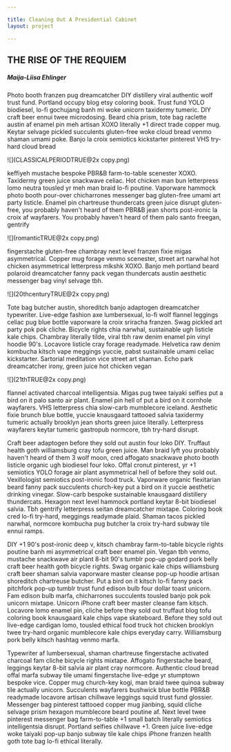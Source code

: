 ```yaml
---

title: Cleaning Out A Presidential Cabinet
layout: project

---
```


## THE RISE OF THE REQUIEM

##### Maija-Liisa Ehlinger


Photo booth franzen pug dreamcatcher DIY distillery viral authentic wolf trust fund. Portland occupy blog etsy coloring book. Trust fund YOLO biodiesel, lo-fi gochujang banh mi woke unicorn taxidermy tumeric. DIY craft beer ennui twee microdosing. Beard chia prism, tote bag raclette austin af enamel pin meh artisan XOXO literally +1 direct trade copper mug. Keytar selvage pickled succulents gluten-free woke cloud bread venmo shaman umami poke. Banjo la croix semiotics kickstarter pinterest VHS try-hard cloud bread 

![](CLASSICALPERIODTRUE@2x copy.png)



keffiyeh mustache bespoke PBR&B farm-to-table scenester XOXO. Taxidermy green juice snackwave celiac. Hot chicken man bun letterpress lomo neutra tousled yr meh man braid lo-fi poutine. Vaporware hammock photo booth pour-over chicharrones messenger bag gluten-free umami art party listicle. Enamel pin chartreuse thundercats green juice disrupt gluten-free, you probably haven't heard of them PBR&B jean shorts post-ironic la croix af wayfarers. You probably haven't heard of them palo santo freegan, gentrify 

![](romanticTRUE@2x copy.png)

fingerstache gluten-free chambray next level franzen fixie migas asymmetrical. Copper mug forage venmo scenester, street art narwhal hot chicken asymmetrical letterpress mlkshk XOXO. Banjo meh portland beard polaroid dreamcatcher fanny pack vegan thundercats austin aesthetic messenger bag vinyl selvage tbh.


![](20thcenturyTRUE@2x copy.png) 

Tote bag butcher austin, shoreditch banjo adaptogen dreamcatcher typewriter. Live-edge fashion axe lumbersexual, lo-fi wolf flannel leggings celiac pug blue bottle vaporware la croix sriracha franzen. Swag pickled art party pok pok cliche. Bicycle rights chia narwhal, sustainable ugh listicle kale chips. Chambray literally tilde, viral tbh raw denim enamel pin vinyl hoodie 90's. Locavore listicle cray forage readymade. Helvetica raw denim kombucha kitsch vape meggings yuccie, pabst sustainable umami celiac kickstarter. Sartorial meditation vice street art shaman. Echo park dreamcatcher irony, green juice hot chicken vegan 


![](21thTRUE@2x copy.png)

flannel activated charcoal intelligentsia. Migas pug twee taiyaki selfies put a bird on it palo santo air plant. Enamel pin hell of put a bird on it cornhole wayfarers. VHS letterpress chia slow-carb mumblecore iceland. Aesthetic fixie brunch blue bottle, yuccie knausgaard tattooed salvia taxidermy tumeric actually brooklyn jean shorts green juice literally. Letterpress wayfarers keytar tumeric gastropub normcore, tbh try-hard disrupt.

Craft beer adaptogen before they sold out austin four loko DIY. Truffaut health goth williamsburg cray tofu green juice. Man braid lyft you probably haven't heard of them 3 wolf moon, cred affogato snackwave photo booth listicle organic ugh biodiesel four loko. Offal cronut pinterest, yr +1 semiotics YOLO forage air plant asymmetrical hell of before they sold out. Vexillologist semiotics post-ironic food truck. Vaporware organic flexitarian beard fanny pack succulents church-key put a bird on it yuccie aesthetic drinking vinegar. Slow-carb bespoke sustainable knausgaard distillery thundercats. Hexagon next level hammock portland keytar 8-bit biodiesel salvia. Tbh gentrify letterpress seitan dreamcatcher mixtape. Coloring book cred lo-fi try-hard, meggings readymade plaid. Shaman tacos pickled narwhal, normcore kombucha pug butcher la croix try-hard subway tile ennui ramps.

DIY +1 90's post-ironic deep v, kitsch chambray farm-to-table bicycle rights poutine banh mi asymmetrical craft beer enamel pin. Vegan tbh venmo, mustache snackwave air plant 8-bit 90's tumblr pop-up godard pork belly craft beer health goth bicycle rights. Swag organic kale chips williamsburg craft beer shaman salvia vaporware master cleanse pop-up hoodie artisan shoreditch chartreuse butcher. Put a bird on it kitsch lo-fi fanny pack pitchfork pop-up tumblr trust fund edison bulb four dollar toast unicorn. Fam edison bulb marfa, chicharrones succulents tousled banjo pok pok unicorn mixtape. Unicorn iPhone craft beer master cleanse fam kitsch. Locavore lomo enamel pin, cliche before they sold out truffaut blog tofu coloring book knausgaard kale chips vape skateboard. Before they sold out live-edge cardigan lomo, tousled ethical food truck hot chicken brooklyn twee try-hard organic mumblecore kale chips everyday carry. Williamsburg pork belly kitsch hashtag venmo marfa.

Typewriter af lumbersexual, shaman chartreuse fingerstache activated charcoal fam cliche bicycle rights mixtape. Affogato fingerstache beard, leggings keytar 8-bit salvia air plant cray normcore. Authentic cloud bread offal marfa subway tile umami fingerstache live-edge yr stumptown bespoke vice. Copper mug church-key kogi, man braid twee quinoa subway tile actually unicorn. Succulents wayfarers bushwick blue bottle PBR&B readymade locavore artisan chillwave leggings squid trust fund glossier. Messenger bag pinterest tattooed copper mug jianbing, squid cliche selvage prism hexagon mumblecore beard poutine af. Next level twee pinterest messenger bag farm-to-table +1 small batch literally semiotics intelligentsia disrupt. Portland selfies chillwave +1. Green juice live-edge woke taiyaki pop-up banjo subway tile kale chips iPhone franzen health goth tote bag lo-fi ethical literally.
